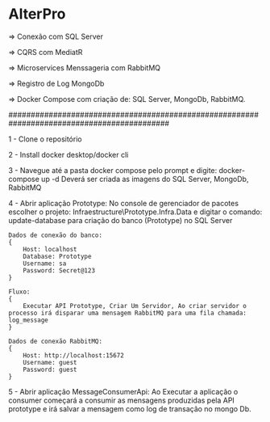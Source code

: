 # AlterPro


=> Conexão com SQL Server

=> CQRS com MediatR

=> Microservices Menssageria com RabbitMQ

=> Registro de Log MongoDb

=> Docker Compose com criação de: SQL Server, MongoDb, RabbitMQ.

############################################################################################

1 - Clone o repositório

2 - Install docker desktop/docker cli

3 - Navegue até a pasta docker compose pelo prompt e digite: docker-compose up -d
	Deverá ser criada as imagens do SQL Server, MongoDb, RabbitMQ

4 - Abrir aplicação Prototype: No console de gerenciador de pacotes escolher o projeto:
	Infraestructure\Prototype.Infra.Data e digitar o comando:
	update-database para criação do banco (Prototype) no SQL Server
	
	Dados de conexão do banco:
	{
		Host: localhost
		Database: Prototype
		Username: sa
		Password: Secret@123
	}

	Fluxo:
	{ 
		Executar API Prototype, Criar Um Servidor, Ao criar servidor o processo irá disparar uma mensagem RabbitMQ para uma fila chamada: log_message
	}

	Dados de conexão RabbitMQ:
	{
		Host: http://localhost:15672
		Username: guest
		Password: guest
	}

5 - Abrir aplicação MessageConsumerApi: Ao Executar a aplicação o consumer começará a consumir as mensagens produzidas
	pela API prototype e irá salvar a mensagem como log de transação no mongo Db.
